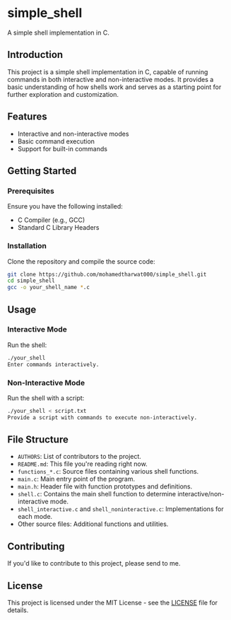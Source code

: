 # simple_shell

A simple shell implementation in C.

## Introduction  <!-- Brief introduction to the project -->

This project is a simple shell implementation in C, capable of running commands in both interactive and non-interactive modes. It provides a basic understanding of how shells work and serves as a starting point for further exploration and customization.

## Features  <!-- List of key features in the project -->

- Interactive and non-interactive modes
- Basic command execution
- Support for built-in commands

## Getting Started  <!-- Instructions for setting up and running the project -->

### Prerequisites  <!-- Software requirements for running the project -->

Ensure you have the following installed:

- C Compiler (e.g., GCC)
- Standard C Library Headers

### Installation  <!-- Steps to clone and compile the project -->

Clone the repository and compile the source code:

```bash
git clone https://github.com/mohamedtharwat000/simple_shell.git
cd simple_shell
gcc -o your_shell_name *.c
```

## Usage  <!-- Instructions for using the project -->

### Interactive Mode  <!-- How to use the shell interactively -->
Run the shell:

```bash
./your_shell
Enter commands interactively.
```

### Non-Interactive Mode  <!-- How to use the shell in non-interactive mode -->
Run the shell with a script:

```bash
./your_shell < script.txt
Provide a script with commands to execute non-interactively.
```

## File Structure  <!-- Overview of the project's file organization -->

- `AUTHORS`: List of contributors to the project.
- `README.md`: This file you're reading right now.
- `functions_*.c`: Source files containing various shell functions.
- `main.c`: Main entry point of the program.
- `main.h`: Header file with function prototypes and definitions.
- `shell.c`: Contains the main shell function to determine interactive/non-interactive mode.
- `shell_interactive.c` and `shell_noninteractive.c`: Implementations for each mode.
- Other source files: Additional functions and utilities.

## Contributing  <!-- Guidelines for contributing to the project -->

If you'd like to contribute to this project, please send to me.

## License  <!-- Information about the project's licensing -->

This project is licensed under the MIT License - see the [LICENSE](LICENSE) file for details.
